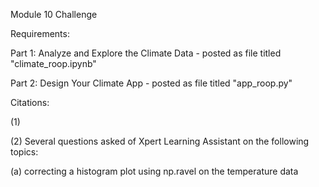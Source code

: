 Module 10 Challenge

Requirements:


Part 1: Analyze and Explore the Climate Data - posted as file titled "climate_roop.ipynb"


Part 2: Design Your Climate App - posted as file titled "app_roop.py"



Citations:


(1) 

(2) Several questions asked of Xpert Learning Assistant on the following topics:

(a) correcting a histogram plot using np.ravel on the temperature data


